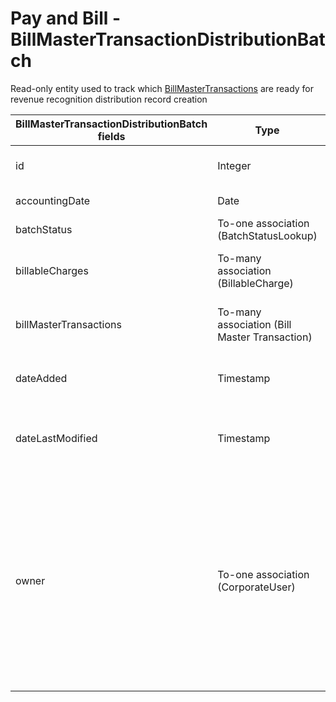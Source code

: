 # Pay and Bill - BillMasterTransactionDistributionBatch

Read-only entity used to track which [BillMasterTransactions](https://bullhorn.github.io/rest-api-docs/entityref.html#pay-and-bill-billmastertransactions) are ready for revenue recognition distribution record creation

<table>
    <colgroup>
        <col width="20%" />
        <col width="20%" />
        <col width="20%" />
        <col width="20%" />
        <col width="20%" />
    </colgroup>
    <thead>
        <tr class="header">
            <th>BillMasterTransactionDistributionBatch fields</th>
            <th>Type</th>
            <th>Description</th>
            <th>Not null</th>
            <th>Read-only</th>
        </tr>
    </thead>
    <tbody>
        <tr class="odd">
            <td>id</td>
            <td>Integer</td>
            <td>Unique identifier for this entity.</td>
            <td>X</td>
            <td>X</td>
        </tr>
        <tr class="even">
            <td>accountingDate</td>
            <td>Date</td>
            <td>Accounting Date.</td>
            <td> </td>
            <td> </td>
        </tr>
        <tr class="odd">
            <td>batchStatus</td>
            <td>To-one association (BatchStatusLookup)</td>
            <td>Status of this entity.</td>
            <td>X</td>
            <td> </td>
        </tr>
        <tr class="even">
            <td>billableCharges</td>
            <td>To-many association (BillableCharge)</td>
            <td>Billable Charges associated to this entity.</td>
            <td> </td>
            <td> </td>
        </tr>
        <tr class="odd">
            <td>billMasterTransactions</td>
            <td>To-many association (Bill Master Transaction)</td>
            <td>Bill Master Transactions associated to this entity.</td>
            <td> </td>
            <td> </td>
        </tr>
        <tr class="even">
            <td>dateAdded</td>
            <td>Timestamp</td>
            <td>Date on which the entity was created.</td>
            <td>X</td>
            <td>X</td>
        </tr>
        <tr class="odd">
            <td>dateLastModified</td>
            <td>Timestamp</td>
            <td>Date on which the entity was last modified.</td>
            <td>X</td>
            <td>X</td>
        </tr>
        <tr class="even">
            <td>owner</td>
            <td>To-one association (CorporateUser)</td>
            <td>
                <p>Corporate User who is the owner of this entity. The default value is the user who created the entity.</p>
                <p>Default fields:</p>
                <ul>
                    <li>id</li>
                    <li>firstName</li>
                    <li>lastName</li>
                </ul>
            </td>
            <td>X</td>
            <td></td>
        </tr>
    </tbody>
</table>